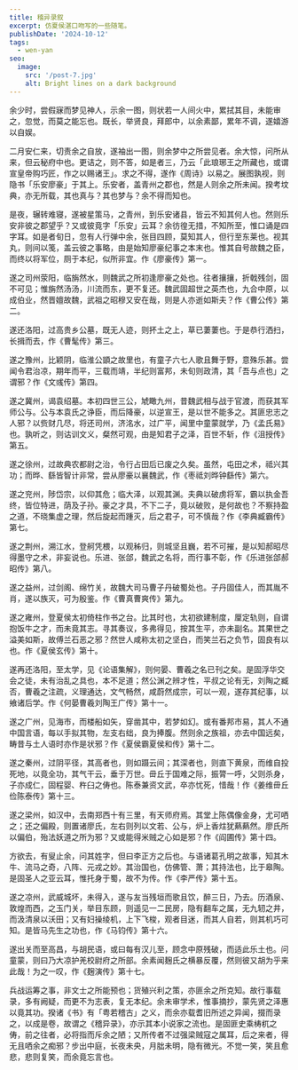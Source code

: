 ```yaml
---
title: 稽异录叙
excerpt: 仿夏侯湛口吻写的一些随笔。
publishDate: '2024-10-12'
tags:
  - wen-yan
seo:
  image:
    src: '/post-7.jpg'
    alt: Bright lines on a dark background
---
```

	
余少时，尝假寐而梦见神人，示余一图，则状若一人间火中，累拭其目，未能审之，忽觉，而莫之能忘也。既长，举贤良，拜郎中，以余素鄙，累年不调，遂嬉游以自娱。

二月安仁来，切责余之自放，遂袖出一图，则余梦中之所尝见者。余大惊，问所从来，但云秘府中也。更诘之，则不答，如是者三，乃云「此琅琊王之所藏也，或谓宣皇帝购巧匠，作之以赐诸王」。求之不得，遂作《周诗》以易之。展图孰视，则隐书「乐安廖豪」于其上。乐安者，盖青州之郡也，然是人则余之所未闻。揆考坟典，亦无所载，其也真与？其也梦与？余不得而知也。

是夜，辗转难寝，遂被星策马，之青州，到乐安诸县，皆云不知其何人也。然则乐安非彼之郡望乎？又或彼竟字「乐安」云耳？余彷徨无措，不知所至，惟口诵是四字耳。如是者旬日，忽有人行弹中余，张目四顾，莫知其人，但行至东莱也。视其丸，则间以笺，盖云彼之事略，由是始知廖豪纪事之本末也。惟其自号故魏之臣，而终以将军位，厕于本纪，似所非宜。作《廖豪传》第一。

遂之司州荥阳，临旃然水，则魏武之所初逢廖豪之处也。往者攘攘，折戟残剑，固不可见；惟旃然汤汤，川流而东，更不复还。魏武固超世之英杰也，九合中原，以成伯业，然晋嬗故魏，武祖之昭穆又安在哉，则是人亦逝如斯夫？作《曹公传》第二。

遂还洛阳，过高贵乡公墓，既无人迹，则抔土之上，草已萋萋也。于是恭行洒扫，长揖而去，作《曹髦传》第三。

遂之豫州，比颖阴，临淮公顗之故里也，有童子六七人歌且舞于野，意殊乐甚。尝闻令君治凉，期年而平，三载而靖，半纪则富邦，未旬则政清，其「吾与点也」之谓邪？作《文彧传》第四。

遂之冀州，谒袁绍墓。本初四世三公，虓瞰九州，昔魏武相与战于官渡，而获其军师公与。公与本袁氏之诤臣，而后降豪，以逆宣王，是以世不能多之。其匪忠志之人邪？以赀财几尽，将还司州，济洺水，过广平，闻里中童蒙就学，乃《孟氏易》也。孰听之，则诂训文义，粲然可观，由是知君子之泽，百世不斩，作《沮授传》第五。

遂之徐州，过故典农都尉之治，令行占田后已废之久矣。虽然，屯田之术，祗兴其功；而晔、繇皆智计非常，尝从廖豪以襄魏武，作《枣祗刘晔钟繇传》第六。

遂之兖州，陟岱宗，以仰其危；临大泽，以观其渊。夫典以破虏将军，霸以执金吾终，皆位特进，荫及子孙。豪之才具，不下二子，竟以破败，是何故也？不察持盈之道，不晓集虚之理，然后旋起而踵灭，后之君子，可不慎哉？作《李典臧霸传》第七。

遂之荆州，溯江水，登舸凭椳，以观秭归，则城坚且巍，若不可摧，是以知郝昭尽得墨守之术，非妄说也。乐进、张郃，魏武之名将，而行事不彰，作《乐进张郃郝昭传》第八。

遂之益州，过剑阁、绵竹关，故魏大司马曹子丹破蜀处也。子丹固佳人，而其胤不肖，遂以族灭，可为殷鉴。作《曹真曹爽传》第九。

遂之雍州，登夏侯太初倚柱作书之台。比其时也，太初欲建制度，厘定轨则，自谓抱饭牛之才，而未竟其志。寻其奏议，多弗得见，按其生平，亦未副名。其果世之溢美如斯，故傅兰石恶之邪？然世人咸称太初之坚白，而笑兰石之负节，固良有以也。作《夏侯玄传》第十。

遂再还洛阳，至太学，见《论语集解》，则何晏、曹羲之名已刊之矣。是固浮华交会之徒，未有治乱之具也，本不足道；然公渊之辨才性，平叔之论有无，刘陶之臧否，曹羲之注疏，义理通达，文气畅然，咸蔚然成宗，可以一观，遂存其纪事，以飨诸后学。作《何晏曹羲刘陶王广传》第十一。

遂之广州，见海市，而楼船如矢，穿凿其中，若梦如幻。或有番邦市易，其人不通中国言语，每以手拟其物，左支右绌，良为捧腹。然则余之族祖，亦去中国远矣，畴昔与土人语时亦作是状邪？作《夏侯霸夏侯和传》第十二。

遂之秦州，过阴平径，其高者也，则如蹑云间；其深者也，则直下黄泉，而维自投死地，以竟全功，其气干云，垂于万世。毌丘于国难之际，振膂一呼，父则杀身，子亦成仁，固程婴、杵臼之俦也。陈泰兼资文武，卒亦忧死，惜哉！作《姜维毌丘俭陈泰传》第十三。

遂之梁州，如汉中，去南郑西十有三里，有天师府焉。其堂上陈偶像金身，尤可哂之；还之偏殿，则置诸廖氏，左右则列以文若、公与，炉上香炷犹爇爇然。廖氏所以偏伯，殆法妖道之所为邪？又或能得米贼之心如是邪？作《阎圃传》第十四。

方欲去，有叟止余，问其姓字，但曰李正方之后也。与语诸葛孔明之故事，知其木牛、流马之奇，八阵、元戎之妙。其治国也，仿佛管、萧；其持法也，比于皋陶。是固圣人之亚云耳，惟托身于蜀，故不为传。作《李严传》第十五。

遂之凉州，武威城坏，未得入，遂与友当残垣而歌且饮，醉三日，乃去。历酒泉、敦煌而西，之玉门关，举目东顾，则遥见一二民房，隐有翻车之属，无九轫之井，而汲清泉以沃田；又有妇操绫机，上下飞梭，观者目迷，而其人自若，则其机巧可知。是皆马先生之功也，作《马钧传》第十六。

遂出关而至高昌，与胡民语，或曰每有汉儿至，顾念中原残破，而适此乐土也。问童蒙，则曰乃大凉护羌校尉府之所部。余素闻麹氏之横暴反覆，然则彼又胡为乎来此哉！为之一叹，作《麹演传》第十七。

兵战运筹之事，非文士之所能预也；货殖兴利之策，亦匪余之所克知。故行事载录，多有阙疑，而更不为志表，复无本纪。余未审学术，惟事摘抄，蒙先贤之泽惠以竟其功。揆诸《书》有「粤若稽古」之义，而余亦载耆旧所述之异闻，掇而录之，以成是卷，故谓之《稽异录》，亦示其本小说家之流也。是固匪史乘梼杌之俦，前之往者，必将指而斥余之陋；又所传者不过强梁贼寇之属耳，后之来者，得无且哂余之痴邪？步出中庭，长夜未央，月朏未明，隐有微光。不觉一笑，笑且愈悲，悲则复笑，而余竟忘言也。
